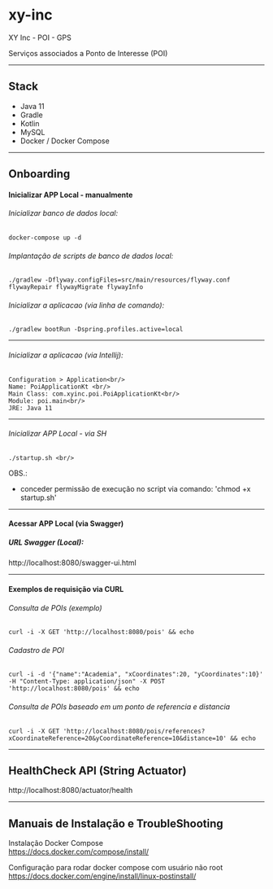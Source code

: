 # xy-inc
XY Inc - POI - GPS

Serviços associados a Ponto de Interesse (POI)

---
## Stack

- Java 11
- Gradle
- Kotlin
- MySQL
- Docker / Docker Compose

---

## Onboarding

#### Inicializar APP Local - manualmente

###### Inicializar banco de dados local:<br/>
    docker-compose up -d

###### Implantação de scripts de banco de dados local:<br/>
    ./gradlew -Dflyway.configFiles=src/main/resources/flyway.conf flywayRepair flywayMigrate flywayInfo

###### Inicializar a aplicacao (via linha de comando):<br/>
    ./gradlew bootRun -Dspring.profiles.active=local

---

###### Inicializar a aplicacao (via Intellij):<br/>
    Configuration > Application<br/>
    Name: PoiApplicationKt <br/>
    Main Class: com.xyinc.poi.PoiApplicationKt<br/>
    Module: poi.main<br/>
    JRE: Java 11

---

###### Inicializar APP Local -  via SH
    ./startup.sh <br/>
OBS.:<br/>
- conceder permissão de execução no script via comando: 'chmod +x startup.sh'
---

#### Acessar APP Local (via Swagger)
 
##### URL Swagger (Local):
http://localhost:8080/swagger-ui.html

---

#### Exemplos de requisição via CURL

###### Consulta de POIs (exemplo)
    curl -i -X GET 'http://localhost:8080/pois' && echo

###### Cadastro de POI
    curl -i -d '{"name":"Academia", "xCoordinates":20, "yCoordinates":10}' -H "Content-Type: application/json" -X POST 'http://localhost:8080/pois' && echo

###### Consulta de POIs baseado em um ponto de referencia e distancia
    curl -i -X GET 'http://localhost:8080/pois/references?xCoordinateReference=20&yCoordinateReference=10&distance=10' && echo

---

## HealthCheck API (String Actuator)
http://localhost:8080/actuator/health

---

## Manuais de Instalação e  TroubleShooting

Instalação Docker Compose <br/>
https://docs.docker.com/compose/install/

Configuração para rodar docker compose com usuário não root <br/>
https://docs.docker.com/engine/install/linux-postinstall/